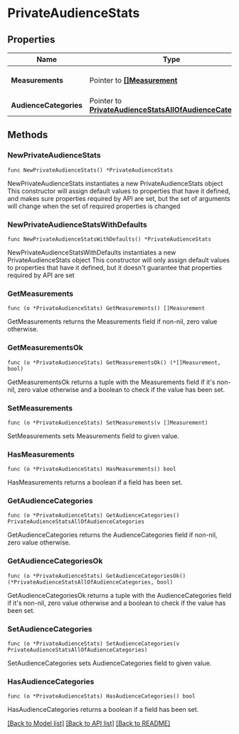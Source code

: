 # PrivateAudienceStats

## Properties

Name | Type | Description | Notes
------------ | ------------- | ------------- | -------------
**Measurements** | Pointer to [**[]Measurement**](Measurement.md) | Measurements related to this object | [optional] 
**AudienceCategories** | Pointer to [**PrivateAudienceStatsAllOfAudienceCategories**](PrivateAudienceStatsAllOfAudienceCategories.md) |  | [optional] 

## Methods

### NewPrivateAudienceStats

`func NewPrivateAudienceStats() *PrivateAudienceStats`

NewPrivateAudienceStats instantiates a new PrivateAudienceStats object
This constructor will assign default values to properties that have it defined,
and makes sure properties required by API are set, but the set of arguments
will change when the set of required properties is changed

### NewPrivateAudienceStatsWithDefaults

`func NewPrivateAudienceStatsWithDefaults() *PrivateAudienceStats`

NewPrivateAudienceStatsWithDefaults instantiates a new PrivateAudienceStats object
This constructor will only assign default values to properties that have it defined,
but it doesn't guarantee that properties required by API are set

### GetMeasurements

`func (o *PrivateAudienceStats) GetMeasurements() []Measurement`

GetMeasurements returns the Measurements field if non-nil, zero value otherwise.

### GetMeasurementsOk

`func (o *PrivateAudienceStats) GetMeasurementsOk() (*[]Measurement, bool)`

GetMeasurementsOk returns a tuple with the Measurements field if it's non-nil, zero value otherwise
and a boolean to check if the value has been set.

### SetMeasurements

`func (o *PrivateAudienceStats) SetMeasurements(v []Measurement)`

SetMeasurements sets Measurements field to given value.

### HasMeasurements

`func (o *PrivateAudienceStats) HasMeasurements() bool`

HasMeasurements returns a boolean if a field has been set.

### GetAudienceCategories

`func (o *PrivateAudienceStats) GetAudienceCategories() PrivateAudienceStatsAllOfAudienceCategories`

GetAudienceCategories returns the AudienceCategories field if non-nil, zero value otherwise.

### GetAudienceCategoriesOk

`func (o *PrivateAudienceStats) GetAudienceCategoriesOk() (*PrivateAudienceStatsAllOfAudienceCategories, bool)`

GetAudienceCategoriesOk returns a tuple with the AudienceCategories field if it's non-nil, zero value otherwise
and a boolean to check if the value has been set.

### SetAudienceCategories

`func (o *PrivateAudienceStats) SetAudienceCategories(v PrivateAudienceStatsAllOfAudienceCategories)`

SetAudienceCategories sets AudienceCategories field to given value.

### HasAudienceCategories

`func (o *PrivateAudienceStats) HasAudienceCategories() bool`

HasAudienceCategories returns a boolean if a field has been set.


[[Back to Model list]](../README.md#documentation-for-models) [[Back to API list]](../README.md#documentation-for-api-endpoints) [[Back to README]](../README.md)


